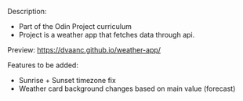 Description:
- Part of the Odin Project curriculum
- Project is a weather app that fetches data through api.

Preview:
https://dvaanc.github.io/weather-app/

Features to be added:
- Sunrise + Sunset timezone fix
- Weather card background changes based on main value (forecast)
